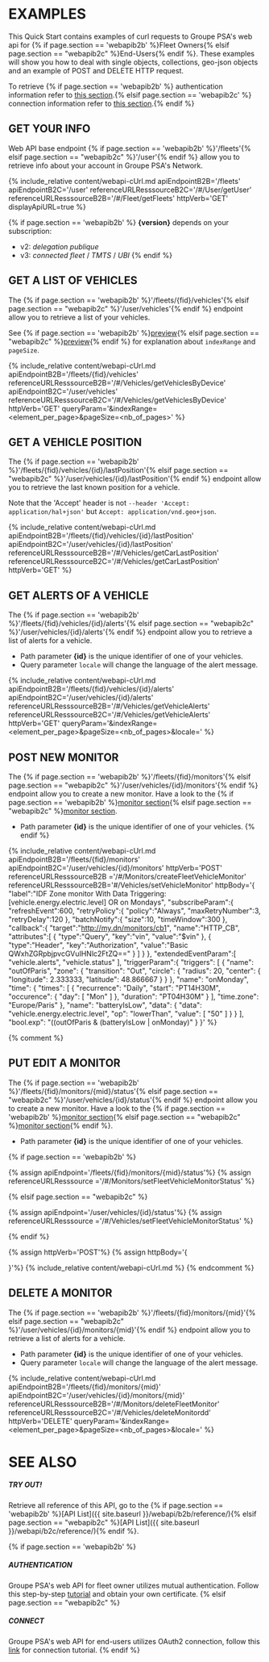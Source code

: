 # EXAMPLES

This Quick Start contains examples of curl requests to Groupe PSA's web api for {% if page.section == 'webapib2b' %}Fleet Owners{% elsif page.section == "webapib2c" %}End-Users{% endif %}. These examples will show you how to deal with single objects, collections, geo-json objects and an example of POST and DELETE HTTP request.

To retrieve {% if page.section == 'webapib2b' %} authentication information refer to [this section]({{site.baseurl}}/webapi/b2b/authentication).{% elsif page.section == 'webapib2c' %} connection information refer to [this section]({{site.baseurl}}/webapi/b2c/connect).{% endif %}

## GET YOUR INFO

Web API base endpoint {% if page.section == 'webapib2b' %}'/fleets'{% elsif page.section == "webapib2c" %}'/user'{% endif %} allow you to retrieve info about your account in Groupe PSA's Network.

{% include_relative content/webapi-cUrl.md apiEndpointB2B='/fleets' apiEndpointB2C='/user' referenceURLResssourceB2C='/#/User/getUser' referenceURLResssourceB2B='/#/Fleet/getFleets' httpVerb='GET' displayApiURL=true %}

{% if page.section == 'webapib2b' %} 
**{version}** depends on your subscription:
- v2: *delegation publique*
- v3: *connected fleet* / *TMTS* / *UBI*
{% endif %}

## GET A LIST OF VEHICLES

The {% if page.section == 'webapib2b' %}'/fleets/{fid}/vehicles'{% elsif page.section == "webapib2c" %}'/user/vehicles'{% endif %} endpoint allow you to retrieve a list of your vehicles. 

See {% if page.section == 'webapib2b' %}[preview]({{site.baseurl}}/webapi/b2b/preview#pagination){% elsif page.section == "webapib2c" %}[preview]({{site.baseurl}}/webapi/b2c/preview#pagination){% endif %} for explanation about `indexRange` and `pageSize`.

{% include_relative content/webapi-cUrl.md apiEndpointB2B='/fleets/{fid}/vehicles'  referenceURLResssourceB2B='/#/Vehicles/getVehiclesByDevice' apiEndpointB2C='/user/vehicles' referenceURLResssourceB2C='/#/Vehicles/getVehiclesByDevice' httpVerb='GET' queryParam='&indexRange=<element_per_page>&pageSize=<nb_of_pages>' %}

## GET A VEHICLE POSITION

The {% if page.section == 'webapib2b' %}'/fleets/{fid}/vehicles/{id}/lastPosition'{% elsif page.section == "webapib2c" %}'/user/vehicles/{id}/lastPosition'{% endif %} endpoint allow you to retrieve the last known position for a vehicle.

Note that the 'Accept' header is not `--header 'Accept: application/hal+json'` but `Accept: application/vnd.geo+json`.

{% include_relative content/webapi-cUrl.md apiEndpointB2B='/fleets/{fid}/vehicles/{id}/lastPosition' apiEndpointB2C='/user/vehicles/{id}/lastPosition' referenceURLResssourceB2B='/#/Vehicles/getCarLastPosition' referenceURLResssourceB2C='/#/Vehicles/getCarLastPosition' httpVerb='GET' %}

## GET ALERTS OF A VEHICLE

The {% if page.section == 'webapib2b' %}'/fleets/{fid}/vehicles/{id}/alerts'{% elsif page.section == "webapib2c" %}'/user/vehicles/{id}/alerts'{% endif %} endpoint allow you to retrieve a list of alerts for a vehicle.
- Path parameter **{id}** is the unique identifier of one of your vehicles. 
- Query parameter `locale` will change the language of the alert message.

{% include_relative content/webapi-cUrl.md apiEndpointB2B='/fleets/{fid}/vehicles/{id}/alerts' apiEndpointB2C='/user/vehicles/{id}/alerts' referenceURLResssourceB2B='/#/Vehicles/getVehicleAlerts' referenceURLResssourceB2C='/#/Vehicles/getVehicleAlerts' httpVerb='GET' queryParam='&indexRange=<element_per_page>&pageSize=<nb_of_pages>&locale=<language>' %}

## POST NEW MONITOR

The {% if page.section == 'webapib2b' %}'/fleets/{fid}/monitors'{% elsif page.section == "webapib2c" %}'/user/vehicles/{id}/monitors'{% endif %} endpoint allow you to create a new monitor. Have a look to the {% if page.section == 'webapib2b' %}[monitor section]({{site.baseurl}}/webapi/b2b/monitor){% elsif page.section == "webapib2c" %}[monitor section]({{site.baseurl}}/webapi/b2c/monitor).
- Path parameter **{id}** is the unique identifier of one of your vehicles.
{% endif %} 

{% include_relative content/webapi-cUrl.md apiEndpointB2B='/fleets/{fid}/monitors' apiEndpointB2C='/user/vehicles/{id}/monitors' httpVerb='POST' referenceURLResssourceB2B ='/#/Monitors/createFleetVehicleMonitor' referenceURLResssourceB2B='#/Vehicles/setVehicleMonitor' httpBody='{
   "label":"IDF Zone monitor With Data Triggering:[vehicle.energy.electric.level] OR on Mondays",
   "subscribeParam":{
      "refreshEvent":600,
      "retryPolicy":{
         "policy":"Always",
         "maxRetryNumber":3,
         "retryDelay":120
      },
      "batchNotify":{
         "size":10,
         "timeWindow":300
      },
      "callback":{
         "target":"http://my.dn/monitors/cb1",
         "name":"HTTP_CB",
         "attributes":[
            {
               "type":"Query",
               "key":"vin",
               "value":"$vin"
            },
            {
               "type":"Header",
               "key":"Authorization",
               "value":"Basic QWxhZGRpbjpvcGVuIHNlc2FtZQ=="
            }
         ]
      }
   },
   "extendedEventParam":[
      "vehicle.alerts",
      "vehicle.status"
   ],
   "triggerParam":{
      "triggers": [
      {
         "name": "outOfParis",
         "zone": {
            "transition": "Out",
            "circle": {
               "radius": 20,
               "center": {
               "longitude": 2.333333,
               "latitude": 48.866667
               }
            }
         },
         "name": "onMonday",
         "time": {
            "times": [
               {
               "recurrence": "Daily",
               "start": "PT14H30M",
               "occurence": {
                  "day": [
                     "Mon"
                  ]
               },
               "duration": "PT04H30M"
             }
            ],
            "time.zone": "Europe/Paris"
         },
         "name": "batteryIsLow",
         "data": {
          "data": "vehicle.energy.electric.level",
          "op": "lowerThan",
          "value": [
            "50"
            ]
        }
      }
    ],
    "bool.exp": "((outOfParis & (batteryIsLow | onMonday)"
  }
}' %}

{% comment %} 
## PUT EDIT A MONITOR

The {% if page.section == 'webapib2b' %}'/fleets/{fid}/monitors/{mid}/status'{% elsif page.section == "webapib2c" %}'/user/vehicles/{id}/status'{% endif %} endpoint allow you to create a new monitor. Have a look to the {% if page.section == 'webapib2b' %}[monitor section]({{site.baseurl}}/webapi/b2b/monitor){% elsif page.section == "webapib2c" %}[monitor section]({{site.baseurl}}/webapi/b2c/monitor){% endif %}.
- Path parameter **{id}** is the unique identifier of one of your vehicles. 

{% if page.section == 'webapib2b' %}

{% assign apiEndpoint='/fleets/{fid}/monitors/{mid}/status'%}
{% assign referenceURLResssource ='/#/Monitors/setFleetVehicleMonitorStatus' %}

{% elsif page.section == "webapib2c" %}

{% assign apiEndpoint='/user/vehicles/{id}/status'%}
{% assign referenceURLResssource ='/#/Vehicles/setFleetVehicleMonitorStatus' %}

{% endif %}

{% assign httpVerb='POST'%}
{% assign httpBody='{

}'%}
{% include_relative content/webapi-cUrl.md %}
{% endcomment %}

## DELETE A MONITOR

The {% if page.section == 'webapib2b' %}'/fleets/{fid}/monitors/{mid}'{% elsif page.section == "webapib2c" %}'/user/vehicles/{id}/monitors/{mid}'{% endif %} endpoint allow you to retrieve a list of alerts for a vehicle.
- Path parameter **{id}** is the unique identifier of one of your vehicles. 
- Query parameter `locale` will change the language of the alert message.

{% include_relative content/webapi-cUrl.md apiEndpointB2B='/fleets/{fid}/monitors/{mid}' apiEndpointB2C='/user/vehicles/{id}/monitors/{mid}' referenceURLResssourceB2B='/#/Monitors/deleteFleetMonitor' referenceURLResssourceB2C='/#/Vehicles/deleteMonitordd' httpVerb='DELETE' queryParam='&indexRange=<element_per_page>&pageSize=<nb_of_pages>&locale=<language>' %}

# SEE ALSO

##### TRY OUT!

Retrieve all reference of this API, go to the {% if page.section == 'webapib2b' %}[API List]({{ site.baseurl }}/webapi/b2b/reference/){% elsif page.section == "webapib2c" %}[API List]({{ site.baseurl }}/webapi/b2c/reference/){% endif %}.

{% if page.section == 'webapib2b' %}
##### AUTHENTICATION

Groupe PSA's web API for fleet owner utilizes mutual authentication. Follow this step-by-step [tutorial]({{site.baseurl}}/webapi/b2b/authentication/) and obtain your own certificate.
{% elsif page.section == "webapib2c" %}
##### CONNECT

Groupe PSA's web API for end-users utilizes OAuth2 connection, follow this [link]({{site.baseurl}}/webapi/b2c/connect/) for connection tutorial. {% endif %}

